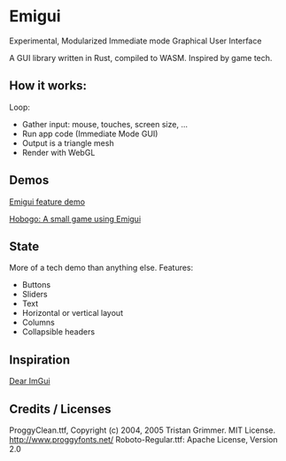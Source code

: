 # Emigui
Experimental, Modularized Immediate mode Graphical User Interface

A GUI library written in Rust, compiled to WASM. Inspired by game tech.

## How it works:

Loop:
* Gather input: mouse, touches, screen size, ...
* Run app code (Immediate Mode GUI)
* Output is a triangle mesh
* Render with WebGL

## Demos
[Emigui feature demo](https://emilk.github.io/emigui/index.html)

[Hobogo: A small game using Emigui](https://emilk.github.io/hobogo/index.html)

## State
More of a tech demo than anything else. Features:

* Buttons
* Sliders
* Text
* Horizontal or vertical layout
* Columns
* Collapsible headers

## Inspiration
[Dear ImGui](https://github.com/ocornut/imgui)

## Credits / Licenses
ProggyClean.ttf, Copyright (c) 2004, 2005 Tristan Grimmer. MIT License. http://www.proggyfonts.net/
Roboto-Regular.ttf: Apache License, Version 2.0
